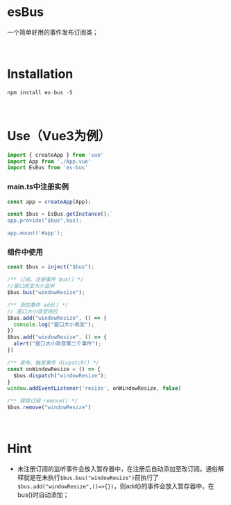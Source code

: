 # esBus

一个简单好用的事件发布订阅类；

<br/>

# Installation

```typescript
npm install es-bus -S
```

<br/>

# Use（Vue3为例）

```typescript
import { createApp } from 'vue'
import App from './App.vue'
import EsBus from 'es-bus'
```

### main.ts中注册实例

```typescript
const app = createApp(App);

const $bus = EsBus.getInstance();`
app.provide("$bus",bus);

app.mount('#app');
```

### 组件中使用

```typescript
const $bus = inject("$bus");

/** 订阅、注册事件 bus() */
//窗口改变大小监听
$bus.bus("windowResize");

/** 添加事件 add() */
// 窗口大小改变响应
$bus.add("windowResize", () => {
  console.log("窗口大小改变");
})
$bus.add("windowResize", () => {
  alert("窗口大小改变第二个事件");
})

/** 发布、触发事件 dispatch() */
const onWindowResize = () => {
  $bus.dispatch("windowResize");
}
window.addEventListener('resize', onWindowResize, false)

/** 移除订阅 remove() */
$bus.remove("windowResize")
```

<br/>

# Hint

- 未注册订阅的监听事件会放入暂存器中，在注册后自动添加至改订阅。通俗解释就是在未执行`$bus.bus("windowResize")`前执行了`$bus.add("windowResize",()=>{})`，则add()的事件会放入暂存器中，在bus()时自动添加；
